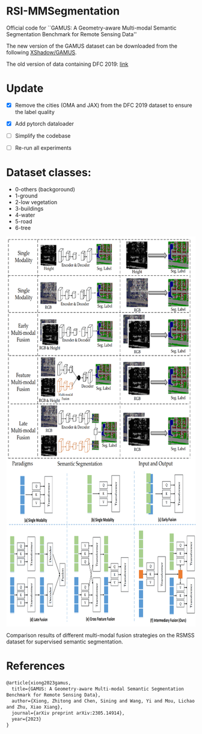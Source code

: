 # RSI-MMSegmentation

Official code for ``GAMUS: A Geometry-aware Multi-modal Semantic Segmentation Benchmark for Remote Sensing Data''

The new version of the GAMUS dataset can be downloaded from the following [XShadow/GAMUS](https://huggingface.co/datasets/XShadow/GAMUS).

The old version of data containing DFC 2019: [link](https://syncandshare.lrz.de/dl/fiBpfqvv7QE3MxRC18Uocq/GAMUS.zip)

# Update
- [x] Remove the cities (OMA and JAX) from the DFC 2019 dataset to ensure the label quality
- [x] Add pytorch dataloader
- [ ] Simplify the codebase
- [ ] Re-run all experiments


# Dataset classes:
- 0-others (backgoround)
- 1-ground
- 2-low vegetation
- 3-buildings
- 4-water
- 5-road
- 6-tree


<div  align="center">    
 <img src="resources/cnn_fuse.png" width = "620" height = "620" alt="GAMUS" align=center />
</div>

<div  align="center">    
 <img src="resources/trans_fuse.png" width = "990" height = "415" alt="RSMSS" align=center />
</div>

  Comparison results of different multi-modal fusion strategies on the RSMSS dataset for supervised semantic segmentation.


# References
```
@article{xiong2023gamus,
  title={GAMUS: A Geometry-aware Multi-modal Semantic Segmentation Benchmark for Remote Sensing Data},
  author={Xiong, Zhitong and Chen, Sining and Wang, Yi and Mou, Lichao and Zhu, Xiao Xiang},
  journal={arXiv preprint arXiv:2305.14914},
  year={2023}
}
```
